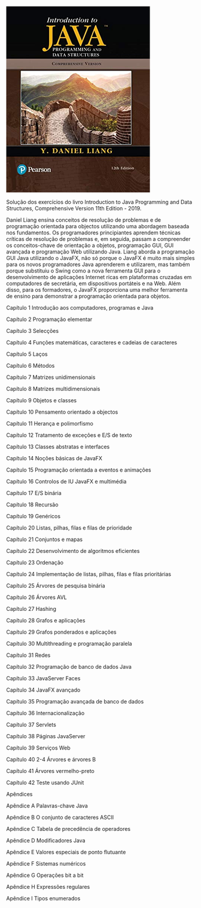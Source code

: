 ![Capa](./Capa.png)

Solução dos exercícios do livro Introduction to Java Programming and Data Structures, Comprehensive Version 11th Edition - 2019. 

Daniel Liang ensina conceitos de resolução de problemas e de programação orientada para objectos utilizando uma abordagem baseada nos fundamentos. Os programadores principiantes aprendem técnicas críticas de resolução de problemas e, em seguida, passam a compreender os conceitos-chave de orientação a objetos, programação GUI, GUI avançada e programação Web utilizando Java. Liang aborda a programação GUI Java utilizando o JavaFX, não só porque o JavaFX é muito mais simples para os novos programadores Java aprenderem e utilizarem, mas também porque substituiu o Swing como a nova ferramenta GUI para o desenvolvimento de aplicações Internet ricas em plataformas cruzadas em computadores de secretária, em dispositivos portáteis e na Web. Além disso, para os formadores, o JavaFX proporciona uma melhor ferramenta de ensino para demonstrar a programação orientada para objetos.

Capítulo 1 Introdução aos computadores, programas e Java

Capítulo 2 Programação elementar

Capítulo 3 Selecções

Capítulo 4 Funções matemáticas, caracteres e cadeias de caracteres

Capítulo 5 Laços

Capítulo 6 Métodos

Capítulo 7 Matrizes unidimensionais

Capítulo 8 Matrizes multidimensionais

Capítulo 9 Objetos e classes

Capítulo 10 Pensamento orientado a objectos

Capítulo 11 Herança e polimorfismo

Capítulo 12 Tratamento de exceções e E/S de texto

Capítulo 13 Classes abstratas e interfaces

Capítulo 14 Noções básicas de JavaFX

Capítulo 15 Programação orientada a eventos e animações

Capítulo 16 Controlos de IU JavaFX e multimédia

Capítulo 17 E/S binária

Capítulo 18 Recursão

Capítulo 19 Genéricos

Capítulo 20 Listas, pilhas, filas e filas de prioridade

Capítulo 21 Conjuntos e mapas

Capítulo 22 Desenvolvimento de algoritmos eficientes

Capítulo 23 Ordenação

Capítulo 24 Implementação de listas, pilhas, filas e filas prioritárias

Capítulo 25 Árvores de pesquisa binária

Capítulo 26 Árvores AVL

Capítulo 27 Hashing

Capítulo 28 Grafos e aplicações

Capítulo 29 Grafos ponderados e aplicações

Capítulo 30 Multithreading e programação paralela

Capítulo 31 Redes

Capítulo 32 Programação de banco de dados Java

Capítulo 33 JavaServer Faces

Capítulo 34 JavaFX avançado

Capítulo 35 Programação avançada de banco de dados

Capítulo 36 Internacionalização

Capítulo 37 Servlets

Capítulo 38 Páginas JavaServer

Capítulo 39 Serviços Web

Capítulo 40 2-4 Árvores e árvores B

Capítulo 41 Árvores vermelho-preto

Capítulo 42 Teste usando JUnit

Apêndices

Apêndice A Palavras-chave Java

Apêndice B O conjunto de caracteres ASCII

Apêndice C Tabela de precedência de operadores

Apêndice D Modificadores Java

Apêndice E Valores especiais de ponto flutuante

Apêndice F Sistemas numéricos

Apêndice G Operações bit a bit

Apêndice H Expressões regulares

Apêndice I Tipos enumerados


